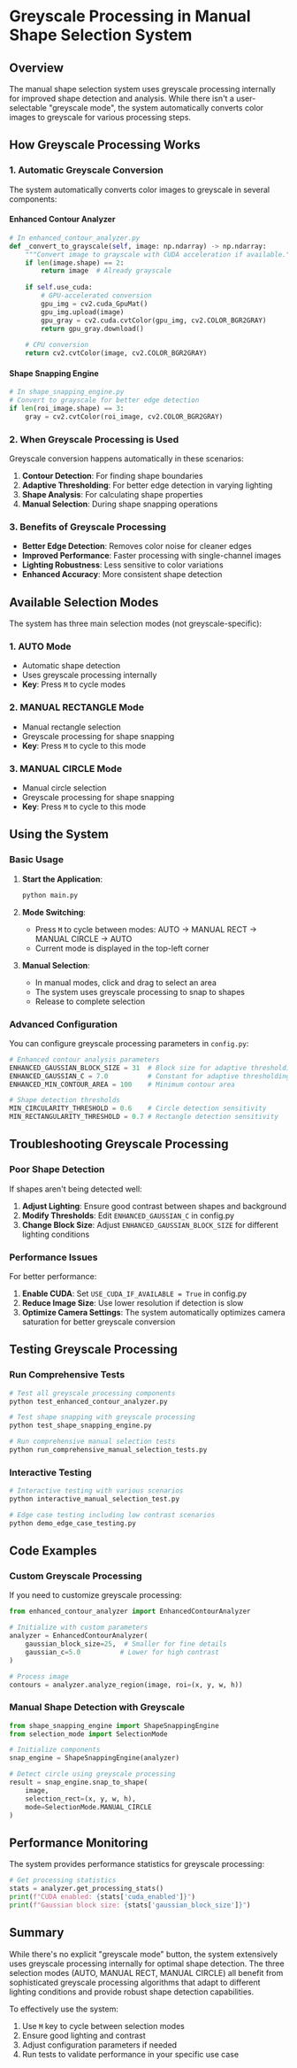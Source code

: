 # Greyscale Processing in Manual Shape Selection System

## Overview

The manual shape selection system uses greyscale processing internally for improved shape detection and analysis. While there isn't a user-selectable "greyscale mode", the system automatically converts color images to greyscale for various processing steps.

## How Greyscale Processing Works

### 1. Automatic Greyscale Conversion

The system automatically converts color images to greyscale in several components:

#### Enhanced Contour Analyzer
```python
# In enhanced_contour_analyzer.py
def _convert_to_grayscale(self, image: np.ndarray) -> np.ndarray:
    """Convert image to grayscale with CUDA acceleration if available."""
    if len(image.shape) == 2:
        return image  # Already grayscale
    
    if self.use_cuda:
        # GPU-accelerated conversion
        gpu_img = cv2.cuda_GpuMat()
        gpu_img.upload(image)
        gpu_gray = cv2.cuda.cvtColor(gpu_img, cv2.COLOR_BGR2GRAY)
        return gpu_gray.download()
    
    # CPU conversion
    return cv2.cvtColor(image, cv2.COLOR_BGR2GRAY)
```

#### Shape Snapping Engine
```python
# In shape_snapping_engine.py
# Convert to grayscale for better edge detection
if len(roi_image.shape) == 3:
    gray = cv2.cvtColor(roi_image, cv2.COLOR_BGR2GRAY)
```

### 2. When Greyscale Processing is Used

Greyscale conversion happens automatically in these scenarios:

1. **Contour Detection**: For finding shape boundaries
2. **Adaptive Thresholding**: For better edge detection in varying lighting
3. **Shape Analysis**: For calculating shape properties
4. **Manual Selection**: During shape snapping operations

### 3. Benefits of Greyscale Processing

- **Better Edge Detection**: Removes color noise for cleaner edges
- **Improved Performance**: Faster processing with single-channel images
- **Lighting Robustness**: Less sensitive to color variations
- **Enhanced Accuracy**: More consistent shape detection

## Available Selection Modes

The system has three main selection modes (not greyscale-specific):

### 1. AUTO Mode
- Automatic shape detection
- Uses greyscale processing internally
- **Key**: Press `M` to cycle modes

### 2. MANUAL RECTANGLE Mode
- Manual rectangle selection
- Greyscale processing for shape snapping
- **Key**: Press `M` to cycle to this mode

### 3. MANUAL CIRCLE Mode
- Manual circle selection
- Greyscale processing for shape snapping
- **Key**: Press `M` to cycle to this mode

## Using the System

### Basic Usage

1. **Start the Application**:
   ```bash
   python main.py
   ```

2. **Mode Switching**:
   - Press `M` to cycle between modes: AUTO → MANUAL RECT → MANUAL CIRCLE → AUTO
   - Current mode is displayed in the top-left corner

3. **Manual Selection**:
   - In manual modes, click and drag to select an area
   - The system uses greyscale processing to snap to shapes
   - Release to complete selection

### Advanced Configuration

You can configure greyscale processing parameters in `config.py`:

```python
# Enhanced contour analysis parameters
ENHANCED_GAUSSIAN_BLOCK_SIZE = 31  # Block size for adaptive thresholding
ENHANCED_GAUSSIAN_C = 7.0          # Constant for adaptive thresholding
ENHANCED_MIN_CONTOUR_AREA = 100    # Minimum contour area

# Shape detection thresholds
MIN_CIRCULARITY_THRESHOLD = 0.6    # Circle detection sensitivity
MIN_RECTANGULARITY_THRESHOLD = 0.7 # Rectangle detection sensitivity
```

## Troubleshooting Greyscale Processing

### Poor Shape Detection

If shapes aren't being detected well:

1. **Adjust Lighting**: Ensure good contrast between shapes and background
2. **Modify Thresholds**: Edit `ENHANCED_GAUSSIAN_C` in config.py
3. **Change Block Size**: Adjust `ENHANCED_GAUSSIAN_BLOCK_SIZE` for different lighting conditions

### Performance Issues

For better performance:

1. **Enable CUDA**: Set `USE_CUDA_IF_AVAILABLE = True` in config.py
2. **Reduce Image Size**: Use lower resolution if detection is slow
3. **Optimize Camera Settings**: The system automatically optimizes camera saturation for better greyscale conversion

## Testing Greyscale Processing

### Run Comprehensive Tests

```bash
# Test all greyscale processing components
python test_enhanced_contour_analyzer.py

# Test shape snapping with greyscale processing
python test_shape_snapping_engine.py

# Run comprehensive manual selection tests
python run_comprehensive_manual_selection_tests.py
```

### Interactive Testing

```bash
# Interactive testing with various scenarios
python interactive_manual_selection_test.py

# Edge case testing including low contrast scenarios
python demo_edge_case_testing.py
```

## Code Examples

### Custom Greyscale Processing

If you need to customize greyscale processing:

```python
from enhanced_contour_analyzer import EnhancedContourAnalyzer

# Initialize with custom parameters
analyzer = EnhancedContourAnalyzer(
    gaussian_block_size=25,  # Smaller for fine details
    gaussian_c=5.0          # Lower for high contrast
)

# Process image
contours = analyzer.analyze_region(image, roi=(x, y, w, h))
```

### Manual Shape Detection with Greyscale

```python
from shape_snapping_engine import ShapeSnappingEngine
from selection_mode import SelectionMode

# Initialize components
snap_engine = ShapeSnappingEngine(analyzer)

# Detect circle using greyscale processing
result = snap_engine.snap_to_shape(
    image, 
    selection_rect=(x, y, w, h), 
    mode=SelectionMode.MANUAL_CIRCLE
)
```

## Performance Monitoring

The system provides performance statistics for greyscale processing:

```python
# Get processing statistics
stats = analyzer.get_processing_stats()
print(f"CUDA enabled: {stats['cuda_enabled']}")
print(f"Gaussian block size: {stats['gaussian_block_size']}")
```

## Summary

While there's no explicit "greyscale mode" button, the system extensively uses greyscale processing internally for optimal shape detection. The three selection modes (AUTO, MANUAL RECT, MANUAL CIRCLE) all benefit from sophisticated greyscale processing algorithms that adapt to different lighting conditions and provide robust shape detection capabilities.

To effectively use the system:
1. Use `M` key to cycle between selection modes
2. Ensure good lighting and contrast
3. Adjust configuration parameters if needed
4. Run tests to validate performance in your specific use case